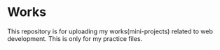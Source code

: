 # Works
This repository is for uploading my works(mini-projects) related to web development. This is only for my practice files.
